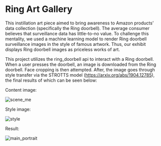 # Ring Art Gallery

This instillation art piece aimed to bring awareness to Amazon products’ data collection (specifically the Ring doorbell). The average consumer believes that surveillance data has little-to-no value. To challenge this mentality, we used a machine learning model to render Ring doorbell surveillance images in the style of famous artwork. Thus, our exhibit displays Ring doorbell images as priceless works of art.

This project utilizes the ring_doorbell api to interact with a Ring doorbell. When a user presses the doorbell, an image is downloaded from the Ring doorbell. Face cropping is then attempted. After, the image goes through style transfer via the STROTTS model (https://arxiv.org/abs/1904.12785), the final results of which can be seen below:

Content image: 

![scene_me](https://user-images.githubusercontent.com/43860983/148045933-3d34090e-fd26-4c51-95cc-ec165988914d.jpg)

Style image:

![style](https://user-images.githubusercontent.com/43860983/148045948-15e067bd-5860-4224-aca0-3d71a4275624.jpg)

Result:

![main_portrait](https://user-images.githubusercontent.com/43860983/148045969-119a8025-fd4a-4165-84b8-237188c7f3d8.png)
